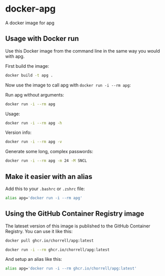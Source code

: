 # docker-apg

A docker image for apg

## Usage with Docker run

Use this Docker image from the command line in the same way you would with apg.

First build the image:

```sh
docker build -t apg .
```

Now use the image to call apg with `docker run -i --rm apg`:

Run apg without arguments:

```sh
docker run -i --rm apg
```

Usage:

```sh
docker run -i --rm apg -h
```

Version info:

```sh
docker run -i --rm apg -v
```

Generate some long, complex passwords:

```sh
docker run -i --rm apg -m 24 -M SNCL
```

## Make it easier with an alias

Add this to your `.bashrc` or `.zshrc` file:

```bash
alias apg='docker run -i --rm apg'
```

## Using the GitHub Container Registry image

The lateset version of this image is published to the GitHub Container Registry. You can use it like this:

```sh
docker pull ghcr.io/chorrell/apg:latest

docker run -i --rm ghcr.io/chorrell/apg:latest
```

And setup an alias like this:

```bash
alias apg='docker run -i --rm ghcr.io/chorrell/apg:latest'
```
